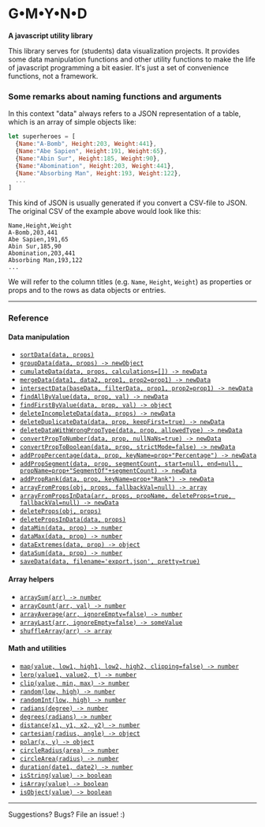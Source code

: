 # G•M•Y•N•D

**A javascript utility library**

This library serves for (students) data visualization projects. It provides some data manipulation functions and other utility functions to make the life of javascript programming a bit easier. It's just a set of convenience functions, not a framework.

### Some remarks about naming functions and arguments

In this context "data" always refers to a JSON representation of a table, which is an array of simple objects like:
```javascript
let superheroes = [ 
  {Name:"A-Bomb", Height:203, Weight:441},
  {Name:"Abe Sapien", Height:191, Weight:65},
  {Name:"Abin Sur", Height:185, Weight:90},
  {Name:"Abomination", Height:203, Weight:441},
  {Name:"Absorbing Man", Height:193, Weight:122},
  ...
]
```
This kind of JSON is usually generated if you convert a CSV-file to JSON. The original CSV of the example above would look like this:
```csv
Name,Height,Weight
A-Bomb,203,441
Abe Sapien,191,65
Abin Sur,185,90
Abomination,203,441
Absorbing Man,193,122
...
```

We will refer to the column titles (e.g. `Name`, `Height`, `Weight`) as properties or props and to the rows as data objects or entries.


---------------------------------
### Reference

#### Data manipulation

- [`sortData(data, props)`](docs/sortData.md)
- [`groupData(data, props) -> newObject`](docs/groupData.md)
- [`cumulateData(data, props, calculations=[]) -> newData`](docs/cumulateData.md)
- [`mergeData(data1, data2, prop1, prop2=prop1) -> newData`](docs/mergeData.md)
- [`intersectData(baseData, filterData, prop1, prop2=prop1) -> newData`](docs/intersectData.md)
- [`findAllByValue(data, prop, val) -> newData`](docs/findAllByValue.md)
- [`findFirstByValue(data, prop, val) -> object`](docs/findFirstByValue.md)
- [`deleteIncompleteData(data, props) -> newData`](docs/deleteIncompleteData.md)
- [`deleteDuplicateData(data, prop, keepFirst=true) -> newData`](docs/deleteDuplicateData.md)
- [`deleteDataWithWrongPropType(data, prop, allowedType) -> newData`](docs/deleteDataWithWrongPropType.md)
- [`convertPropToNumber(data, prop, nullNaNs=true) -> newData`](docs/convertPropToNumber.md)
- [`convertPropToBoolean(data, prop, strictMode=false) -> newData`](docs/convertPropToBoolean.md)
- [`addPropPercentage(data, prop, keyName=prop+"Percentage") -> newData`](docs/addPropPercentage.md)
- [`addPropSegment(data, prop, segmentCount, start=null, end=null, propName=prop+"SegmentOf"+segmentCount) -> newData`](docs/addPropSegment.md)
- [`addPropRank(data, prop, keyName=prop+"Rank") -> newData`](docs/addPropRank.md)
- [`arrayFromProps(obj, props, fallbackVal=null) -> array`](docs/arrayFromProps.md)
- [`arrayFromPropsInData(arr, props, propName, deleteProps=true, fallbackVal=null) -> newData`](docs/arrayFromPropsInData.md)
- [`deleteProps(obj, props)`](docs/deleteProps.md)
- [`deletePropsInData(data, props)`](docs/deletePropsInData.md)
- [`dataMin(data, prop) -> number`](docs/dataMin.md)
- [`dataMax(data, prop) -> number`](docs/dataMax.md)
- [`dataExtremes(data, prop) -> object`](docs/dataExtremes.md)
- [`dataSum(data, prop) -> number`](docs/dataSum.md)
- [`saveData(data, filename='export.json', pretty=true)`](docs/saveData.md)


#### Array helpers

- [`arraySum(arr) -> number`](docs/arraySum.md)
- [`arrayCount(arr, val) -> number`](docs/arrayCount.md)
- [`arrayAverage(arr, ignoreEmpty=false) -> number`](docs/arrayAverage.md)
- [`arrayLast(arr, ignoreEmpty=false) -> someValue`](docs/arrayLast.md)
- [`shuffleArray(arr) -> array`](docs/shuffleArray.md)


#### Math and utilities

- [`map(value, low1, high1, low2, high2, clipping=false) -> number`](docs/map.md)
- [`lerp(value1, value2, t) -> number`](docs/lerp.md)
- [`clip(value, min, max) -> number`](docs/clip.md)
- [`random(low, high) -> number`](docs/random.md)
- [`randomInt(low, high) -> number`](docs/randomInt.md)
- [`radians(degree) -> number`](docs/radians.md)
- [`degrees(radians) -> number`](docs/degrees.md)
- [`distance(x1, y1, x2, y2) -> number`](docs/distance.md)
- [`cartesian(radius, angle) -> object`](docs/cartesian.md)
- [`polar(x, y) -> object`](docs/polar.md)
- [`circleRadius(area) -> number`](docs/circleRadius.md)
- [`circleArea(radius) -> number`](docs/circleArea.md)
- [`duration(date1, date2) -> number`](docs/duration.md)
- [`isString(value) -> boolean`](docs/isString.md)
- [`isArray(value) -> boolean`](docs/isArray.md)
- [`isObject(value) -> boolean`](docs/isObject.md)

---------------------------------
Suggestions? Bugs? File an issue! :)



